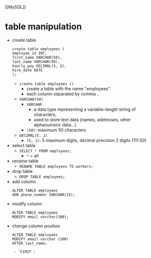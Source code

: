 [[MySQL]]

# table manipulation
- create table
	```mysql
	create table employees (
	employee_id INT,
	first_name VARCHAR(50),
	last_name VARCHAR(50),
	hourly_pay DECIMAL(5, 2),
	hire_date DATE 
	);
	```
	- `create table employees ()`
		- create a table with the name "employees"
		- each column separated by comma `,`
	- `VARCHAR(50)`
		- `VARCHAR`
			- a data type representing a variable-length string of characters,
			- used to store text data (names, addresses, other alphanumeric data...)
		- `(50)`: maximum 50 characters
	- `DECIMAL(5, 2)`
		- `(5, 2)`: 5 maximum digits, decimal precision 2 digits (111.50)
- select table
	- `SELECT * FROM employees;`
		- `*` = all
- rename table
	- `RENAME TABLE employees TO workers;`
- drop table
	- `DROP TABLE employees;`
- add column
	```mysql
	ALTER TABLE employees
	ADD phone_number VARCHAR(15);
	```
- modify column
	```mysql
	ALTER TABLE employees
	MODIFY email varchar(100);
	```
- change column position
	```mysql
	ALTER TABLE employees
	MODIFY email varchar (100)
	AFTER last_name;
```
	- `FIRST`: 